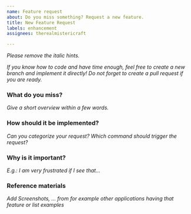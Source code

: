 ```yaml
---
name: Feature request
about: Do you miss something? Request a new feature.
title: New Feature Request
labels: enhancement
assignees: therealmistericraft

---
```


*Please remove the italic hints.*

*If you know how to code and have time enough, feel free to create a new branch and implement it directly! Do not forget to create a pull request if you are ready.*

### What do you miss?
*Give a short overview within a few words.*

### How should it be implemented?
*Can you categorize your request? Which command should trigger the request?*

### Why is it important?
*E.g.: I am very frustrated if I see that...*

### Reference materials
*Add Screenshots, ... from for example other applications having that feature or list examples*
